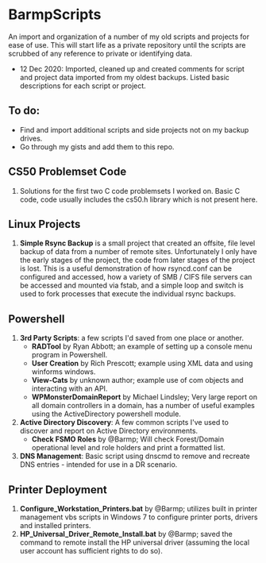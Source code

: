 # BarmpScripts

An import and organization of a number of my old scripts and projects for ease of use. This will start life as a private repository until the scripts are scrubbed of any reference to private or identifying data.

* 12 Dec 2020: Imported, cleaned up and created comments for script and project data imported from my oldest backups. Listed basic descriptions for each script or project.

## To do:
* Find and import additional scripts and side projects not on my backup drives.
* Go through my gists and add them to this repo.

## CS50 Problemset Code
1. Solutions for the first two C code problemsets I worked on. Basic C code, code usually includes the cs50.h library which is not present here.

## Linux Projects
1. __Simple Rsync Backup__ is a small project that created an offsite, file level backup of data from a number of remote sites. Unfortunately I only have the early stages of the project, the code from later stages of the project is lost. This is a useful demonstration of how rsyncd.conf can be configured and accessed, how a variety of SMB / CIFS file servers can be accessed and mounted via fstab, and a simple loop and switch is used to fork processes that execute the individual rsync backups.

## Powershell
1. __3rd Party Scripts__: a few scripts I'd saved from one place or another.
    * __RADTool__ by Ryan Abbott; an example of setting up a console menu program in Powershell.
    * __User Creation__ by Rich Prescott; example using XML data and using winforms windows.
    * __View-Cats__ by unknown author; example use of com objects and interacting with an API.
    * __WPMonsterDomainReport__ by Michael Lindsley; Very large report on all domain controllers in a domain, has a number of useful examples using the ActiveDirectory powershell module.
2. __Active Directory Discovery__: A few common scripts I've used to discover and report on Active Directory environments.
    * __Check FSMO Roles__ by @Barmp; Will check Forest/Domain operational level and role holders and print a formatted list.
3. __DNS Management__: Basic script using dnscmd to remove and recreate DNS entries - intended for use in a DR scenario.

## Printer Deployment
1. __Configure_Workstation_Printers.bat__ by @Barmp; utilizes built in printer management vbs scripts in Windows 7 to configure printer ports, drivers and installed printers.
2. __HP_Universal_Driver_Remote_Install.bat__ by @Barmp; saved the command to remote install the HP universal driver (assuming the local user account has sufficient rights to do so). 
